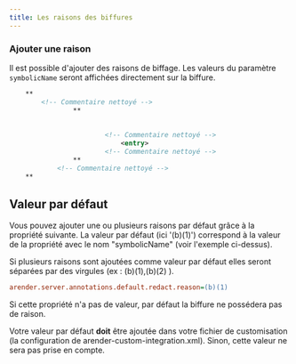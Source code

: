 ```yaml
---
title: Les raisons des biffures
---
```


### Ajouter une raison

Il est possible d'ajouter des raisons de biffage. Les valeurs du paramètre `symbolicName` seront affichées directement sur la biffure. 


<!-- Commentaire nettoyé -->

```xml
    **
		<!-- Commentaire nettoyé -->
				**
					
					
						<!-- Commentaire nettoyé -->
							<entry>
						<!-- Commentaire nettoyé -->
				**
			<!-- Commentaire nettoyé -->
	**
```


## Valeur par défaut 

Vous pouvez ajouter une ou plusieurs raisons par défaut grâce à la propriété suivante. La valeur par défaut (ici '(b)(1)') correspond à la valeur de la propriété avec le nom "symbolicName" (voir l'exemple ci-dessus).

Si plusieurs raisons sont ajoutées comme valeur par défaut elles seront séparées par des virgules (ex : (b)(1),(b)(2) ).

<!-- Commentaire nettoyé -->

```cfg
arender.server.annotations.default.redact.reason=(b)(1)
```

Si cette propriété n'a pas de valeur, par défaut la biffure ne possédera pas de raison.

<!-- Commentaire nettoyé -->

Votre valeur par défaut **doit** être ajoutée dans votre fichier de customisation (la configuration de arender-custom-integration.xml). Sinon, cette valeur ne sera pas prise en compte.


